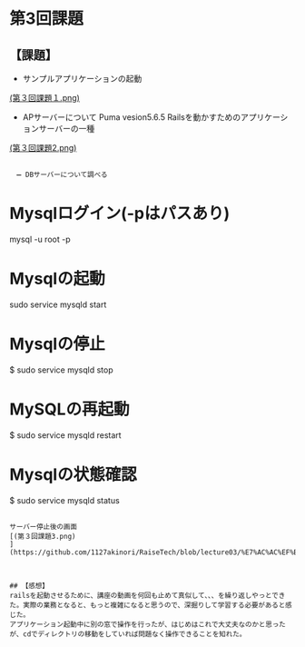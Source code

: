 # 第3回課題

## 【課題】
- サンプルアプリケーションの起動

[(第３回課題１.png)](https://github.com/1127akinori/RaiseTech/blob/lecture03/%E7%AC%AC%EF%BC%93%E5%9B%9E%E8%AA%B2%E9%A1%8C%EF%BC%91.png)

- APサーバーについて
Puma vesion5.6.5
Railsを動かすためのアプリケーションサーバーの一種

[(第３回課題2.png)](https://github.com/1127akinori/RaiseTech/blob/lecture03/%E7%AC%AC%EF%BC%93%E5%9B%9E%E8%AA%B2%E9%A1%8C%EF%BC%92.png)
```

　➖ DBサーバーについて調べる
```
# Mysqlログイン(-pはパスあり)
mysql -u root -p
# Mysqlの起動
sudo service mysqld start
# Mysqlの停止
$ sudo service mysqld stop
# MySQLの再起動
$ sudo service mysqld restart
# Mysqlの状態確認
$ sudo service mysqld status
```

サーバー停止後の画面
[(第３回課題3.png)
](https://github.com/1127akinori/RaiseTech/blob/lecture03/%E7%AC%AC%EF%BC%93%E5%9B%9E%E8%AA%B2%E9%A1%8C%EF%BC%93.png)



## 【感想】
railsを起動させるために、講座の動画を何回も止めて真似して、、、を繰り返しやっとできた。実際の業務となると、もっと複雑になると思うので、深掘りして学習する必要があると感じた。
アプリケーション起動中に別の窓で操作を行ったが、はじめはこれで大丈夫なのかと思ったが、cdでディレクトリの移動をしていれば問題なく操作できることを知れた。


